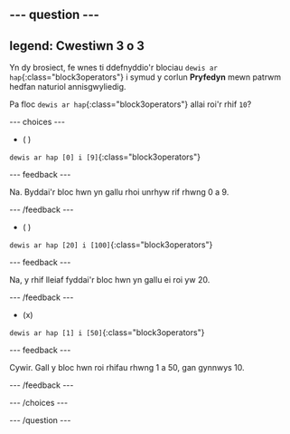 
--- question ---
---
legend: Cwestiwn 3 o 3
---

Yn dy brosiect, fe wnes ti ddefnyddio'r blociau `dewis ar hap`{:class="block3operators"} i symud y corlun **Pryfedyn** mewn patrwm hedfan naturiol annisgwyliedig.

Pa floc `dewis ar hap`{:class="block3operators"} allai roi'r rhif `10`?

--- choices ---

- ( )

`dewis ar hap [0] i [9]`{:class="block3operators"}

  --- feedback ---

  Na. Byddai'r bloc hwn yn gallu rhoi unrhyw rif rhwng 0 a 9.

  --- /feedback ---

- ( )

`dewis ar hap [20] i [100]`{:class="block3operators"}

  --- feedback ---

Na, y rhif lleiaf fyddai'r bloc hwn yn gallu ei roi yw 20.

  --- /feedback ---

- (x)

`dewis ar hap [1] i [50]`{:class="block3operators"}

  --- feedback ---

Cywir. Gall y bloc hwn roi rhifau rhwng 1 a 50, gan gynnwys 10.

  --- /feedback ---

--- /choices ---

--- /question ---
